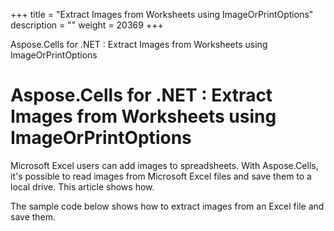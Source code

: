 +++
title = "Extract Images from Worksheets using ImageOrPrintOptions" 
description = "" 
weight = 20369 
+++

Aspose.Cells for .NET : Extract Images from Worksheets using ImageOrPrintOptions  

# Aspose.Cells for .NET : Extract Images from Worksheets using ImageOrPrintOptions


Microsoft Excel users can add images to spreadsheets. With Aspose.Cells, it's possible to read images from Microsoft Excel files and save them to a local drive. This article shows how.

The sample code below shows how to extract images from an Excel file and save them.

